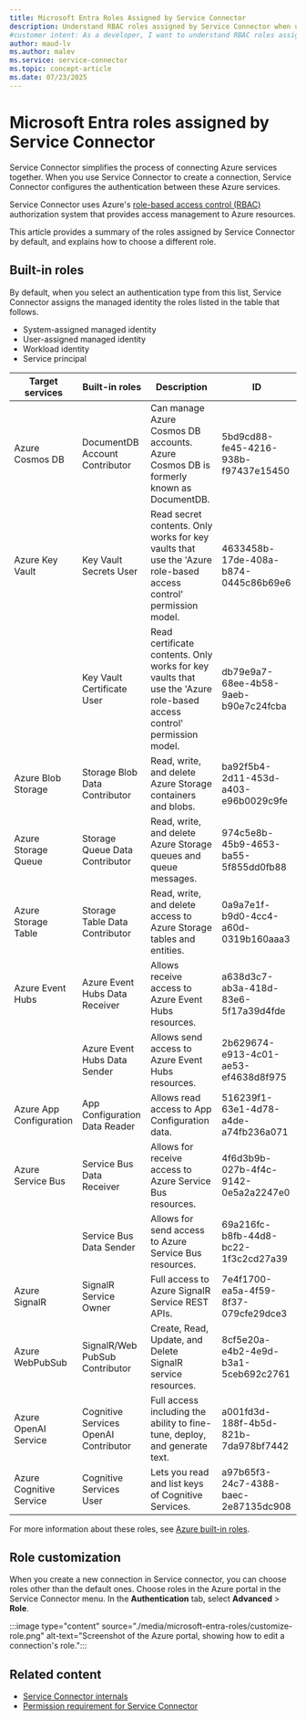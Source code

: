 ```yaml
---
title: Microsoft Entra Roles Assigned by Service Connector
description: Understand RBAC roles assigned by Service Connector when using a managed identity in Microsoft Azure.
#customer intent: As a developer, I want to understand RBAC roles assigned by Service Connector when using a managed identity, so that I can understand access permissions.
author: maud-lv
ms.author: malev
ms.service: service-connector
ms.topic: concept-article
ms.date: 07/23/2025
---
```

# Microsoft Entra roles assigned by Service Connector

Service Connector simplifies the process of connecting Azure services together. When you use Service Connector to create a connection, Service Connector configures the authentication between these Azure services.

Service Connector uses Azure's [role-based access control (RBAC)](../role-based-access-control/overview.md) authorization system that provides access management to Azure resources.

This article provides a summary of the roles assigned by Service Connector by default, and explains how to choose a different role.

## Built-in roles

By default, when you select an authentication type from this list, Service Connector assigns the managed identity the roles listed in the table that follows.

- System-assigned managed identity
- User-assigned managed identity
- Workload identity
- Service principal

| Target services         | Built-in roles                        | Description                                                                                                           | ID                                   |
|-------------------------|---------------------------------------|-----------------------------------------------------------------------------------------------------------------------|--------------------------------------|
| Azure Cosmos DB         | DocumentDB Account Contributor        | Can manage Azure Cosmos DB accounts. Azure Cosmos DB is formerly known as DocumentDB.                                 | 5bd9cd88-fe45-4216-938b-f97437e15450 |
| Azure Key Vault         | Key Vault Secrets User                | Read secret contents. Only works for key vaults that use the 'Azure role-based access control' permission model.      | 4633458b-17de-408a-b874-0445c86b69e6 |
|                         | Key Vault Certificate User            | Read certificate contents. Only works for key vaults that use the 'Azure role-based access control' permission model. | db79e9a7-68ee-4b58-9aeb-b90e7c24fcba |
| Azure Blob Storage      | Storage Blob Data Contributor         | Read, write, and delete Azure Storage containers and blobs.                                                           | ba92f5b4-2d11-453d-a403-e96b0029c9fe |
| Azure Storage Queue     | Storage Queue Data Contributor        | Read, write, and delete Azure Storage queues and queue messages.                                                      | 974c5e8b-45b9-4653-ba55-5f855dd0fb88 |
| Azure Storage Table     | Storage Table Data Contributor        | Read, write, and delete access to Azure Storage tables and entities.                                                  | 0a9a7e1f-b9d0-4cc4-a60d-0319b160aaa3 |
| Azure Event Hubs        | Azure Event Hubs Data Receiver        | Allows receive access to Azure Event Hubs resources.                                                                  | a638d3c7-ab3a-418d-83e6-5f17a39d4fde |
|                         | Azure Event Hubs Data Sender          | Allows send access to Azure Event Hubs resources.                                                                     | 2b629674-e913-4c01-ae53-ef4638d8f975 |
| Azure App Configuration | App Configuration Data Reader         | Allows read access to App Configuration data.                                                                         | 516239f1-63e1-4d78-a4de-a74fb236a071 |
| Azure Service Bus       | Service Bus Data Receiver             | Allows for receive access to Azure Service Bus resources.                                                             | 4f6d3b9b-027b-4f4c-9142-0e5a2a2247e0 |
|                         | Service Bus Data Sender               | Allows for send access to Azure Service Bus resources.                                                                | 69a216fc-b8fb-44d8-bc22-1f3c2cd27a39 |
| Azure SignalR           | SignalR Service Owner                 | Full access to Azure SignalR Service REST APIs.                                                                       | 7e4f1700-ea5a-4f59-8f37-079cfe29dce3 |
| Azure WebPubSub         | SignalR/Web PubSub Contributor        | Create, Read, Update, and Delete SignalR service resources.                                                           | 8cf5e20a-e4b2-4e9d-b3a1-5ceb692c2761 |
| Azure OpenAI Service    | Cognitive Services OpenAI Contributor | Full access including the ability to fine-tune, deploy, and generate text.                                            | a001fd3d-188f-4b5d-821b-7da978bf7442 |
| Azure Cognitive Service | Cognitive Services User               | Lets you read and list keys of Cognitive Services.                                                                    | a97b65f3-24c7-4388-baec-2e87135dc908 |

For more information about these roles, see [Azure built-in roles](../role-based-access-control/built-in-roles.md).

## Role customization

When you create a new connection in Service connector, you can choose roles other than the default ones. Choose roles in the Azure portal in the Service Connector menu. In the **Authentication** tab, select **Advanced** > **Role**.

:::image type="content" source="./media/microsoft-entra-roles/customize-role.png" alt-text="Screenshot of the Azure portal, showing how to edit a connection's role.":::

## Related content

- [Service Connector internals](./concept-service-connector-internals.md)
- [Permission requirement for Service Connector](./concept-permission.md)
